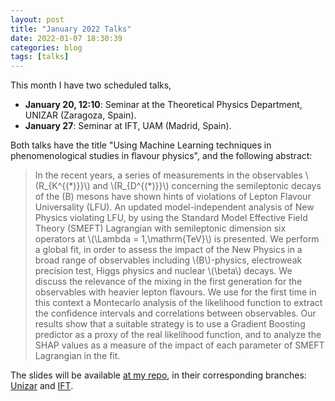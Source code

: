 ```yaml
---
layout: post
title: "January 2022 Talks"
date: 2022-01-07 18:30:39
categories: blog
tags: [talks]
---
```


This month I have two scheduled talks,

* **January 20, 12:10**: Seminar at the Theoretical Physics Department, UNIZAR (Zaragoza, Spain).
* **January 27**: Seminar at IFT, UAM (Madrid, Spain).

Both talks have the title "Using Machine Learning techniques in phenomenological studies in flavour physics", and the following abstract:

> In the recent years, a series of measurements in the observables \\(R\_\{K^\{(\*)\}\}\\) and \\(R_\{D^\{(\*)\}\}\\) concerning the semileptonic decays of the \(B\) mesons have shown hints of violations of Lepton Flavour Universality (LFU).
> An updated model-independent analysis of New Physics violating LFU, by using the Standard Model Effective Field Theory (SMEFT) Lagrangian with semileptonic dimension six operators at \\(\\Lambda = 1\,\\mathrm\{TeV\}\\) is presented. We perform a global fit, in order to assess the impact of the New Physics in a broad range of observables including \\(B\\)-physics, electroweak precision test, Higgs physics and nuclear \\(\\beta\\) decays. We discuss the relevance of the mixing in the first generation for the observables with heavier lepton flavours. We use for the first time in this context a Montecarlo analysis of the likelihood function to extract the confidence intervals and correlations between observables. Our results show that a suitable strategy is to use a Gradient Boosting predictor as a proxy of the real likelihood function, and to analyze the SHAP values as a measure of the impact of each parameter of SMEFT Lagrangian in the fit.

The slides will be available [at my repo](https://github.com/Jorge-Alda/Slides), in their corresponding branches: [Unizar](https://github.com/Jorge-Alda/Slides/tree/Unizar202201) and [IFT](https://github.com/Jorge-Alda/Slides/tree/IFT2022).
